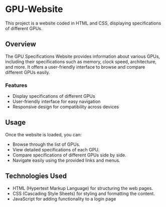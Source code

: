 # GPU-Website

This project is a website coded in HTML and CSS, displaying specifications of different GPUs.

## Overview

The GPU Specifications Website provides information about various GPUs, including their specifications such as memory, clock speed, architecture, and more. It offers a user-friendly interface to browse and compare different GPUs easily.

### Features

- Display specifications of different GPUs
- User-friendly interface for easy navigation
- Responsive design for compatibility across devices

## Usage

Once the website is loaded, you can:

- Browse through the list of GPUs.
- View detailed specifications of each GPU.
- Compare specifications of different GPUs side by side.
- Navigate easily using the provided links and menus.

## Technologies Used

- HTML (Hypertext Markup Language) for structuring the web pages.
- CSS (Cascading Style Sheets) for styling and formatting the content.
- JavaScript for adding functionality to a login page
